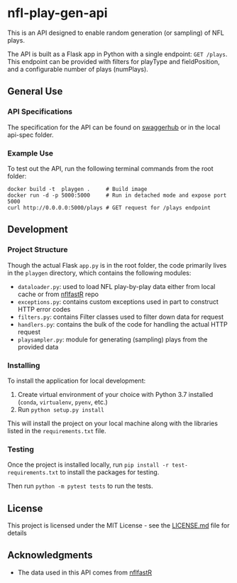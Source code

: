 # nfl-play-gen-api

This is an API designed to enable random generation (or sampling) of NFL plays. 

The API is built as a Flask app in Python with a single endpoint: `GET /plays`. This endpoint can be provided with filters
for playType and fieldPosition, and a configurable number of plays (numPlays).  

## General Use

### API Specifications

The specification for the API can be found on [swaggerhub](https://app.swaggerhub.com/apis/bsatterwhite3/nfl-play-gen-api/1.0.0) or 
in the local api-spec folder.

### Example Use
To test out the API, run the following terminal commands from the root folder:
```
docker build -t  playgen .     # Build image
docker run -d -p 5000:5000     # Run in detached mode and expose port 5000
curl http://0.0.0.0:5000/plays # GET request for /plays endpoint 
```

## Development

### Project Structure

Though the actual Flask `app.py` is in the root folder, the code primarily lives in the `playgen` directory, which
contains the following modules:
- `dataloader.py`: used to load NFL play-by-play data either from local cache or from [nflfastR](https://github.com/guga31bb/nflfastR-data#load-data-using-python) repo
- `exceptions.py`: contains custom exceptions used in part to construct HTTP error codes
- `filters.py`: contains Filter classes used to filter down data for request
- `handlers.py`: contains the bulk of the code for handling the actual HTTP request
- `playsampler.py`: module for generating (sampling) plays from the provided data

### Installing

To install the application for local development:
1. Create virtual environment of your choice with Python 3.7 installed (`conda`, `virtualenv`, `pyenv`, etc.)
2. Run `python setup.py install`

This will install the project on your local machine along with the libraries listed in the `requirements.txt` file.

### Testing

Once the project is installed locally, run `pip install -r test-requirements.txt` to install the packages for testing.

Then run `python -m pytest tests` to run the tests.

## License

This project is licensed under the MIT License - see the [LICENSE.md](LICENSE.md) file for details

## Acknowledgments

* The data used in this API comes from [nflfastR](https://github.com/guga31bb/nflfastR-data#load-data-using-python)
